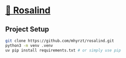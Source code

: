 # [🧬 Rosalind](https://rosalind.info)

## Project Setup

```bash
git clone https://github.com/mhyrzt/rosalind.git
python3 -m venv .venv
uv pip install requirements.txt # or simply use pip
```
